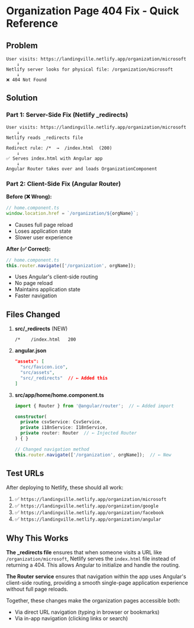 # Organization Page 404 Fix - Quick Reference

## Problem
```
User visits: https://landingville.netlify.app/organization/microsoft
    ↓
Netlify server looks for physical file: /organization/microsoft
    ↓
❌ 404 Not Found
```

## Solution

### Part 1: Server-Side Fix (Netlify _redirects)
```
User visits: https://landingville.netlify.app/organization/microsoft
    ↓
Netlify reads _redirects file
    ↓
Redirect rule: /*  →  /index.html  (200)
    ↓
✅ Serves index.html with Angular app
    ↓
Angular Router takes over and loads OrganizationComponent
```

### Part 2: Client-Side Fix (Angular Router)

**Before (❌ Wrong):**
```typescript
// home.component.ts
window.location.href = `/organization/${orgName}`;
```
- Causes full page reload
- Loses application state
- Slower user experience

**After (✅ Correct):**
```typescript
// home.component.ts
this.router.navigate(['/organization', orgName]);
```
- Uses Angular's client-side routing
- No page reload
- Maintains application state
- Faster navigation

## Files Changed

1. **src/_redirects** (NEW)
   ```
   /*    /index.html   200
   ```

2. **angular.json**
   ```json
   "assets": [
     "src/favicon.ico",
     "src/assets",
     "src/_redirects"  // ← Added this
   ]
   ```

3. **src/app/home/home.component.ts**
   ```typescript
   import { Router } from '@angular/router';  // ← Added import
   
   constructor(
     private csvService: CsvService,
     private i18nService: I18nService,
     private router: Router  // ← Injected Router
   ) { }
   
   // Changed navigation method
   this.router.navigate(['/organization', orgName]);  // ← New
   ```

## Test URLs

After deploying to Netlify, these should all work:

1. ✅ `https://landingville.netlify.app/organization/microsoft`
2. ✅ `https://landingville.netlify.app/organization/google`
3. ✅ `https://landingville.netlify.app/organization/facebook`
4. ✅ `https://landingville.netlify.app/organization/angular`

## Why This Works

**The _redirects file** ensures that when someone visits a URL like `/organization/microsoft`, Netlify serves the `index.html` file instead of returning a 404. This allows Angular to initialize and handle the routing.

**The Router service** ensures that navigation within the app uses Angular's client-side routing, providing a smooth single-page application experience without full page reloads.

Together, these changes make the organization pages accessible both:
- Via direct URL navigation (typing in browser or bookmarks)
- Via in-app navigation (clicking links or search)
